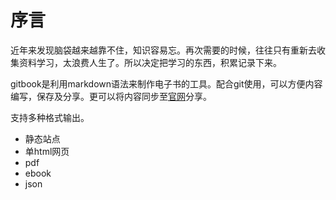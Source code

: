 # 序言

近年来发现脑袋越来越靠不住，知识容易忘。再次需要的时候，往往只有重新去收集资料学习，太浪费人生了。所以决定把学习的东西，积累记录下来。

gitbook是利用markdown语法来制作电子书的工具。配合git使用，可以方便内容编写，保存及分享。更可以将内容同步至[官网](https://www.gitbook.com)分享。


支持多种格式输出。
* 静态站点
* 单html网页
* pdf
* ebook
* json